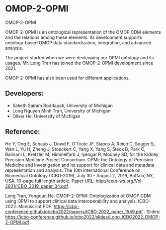 # OMOP-2-OPMI
OMOP-2-OPMI

OMOP-2-OPMI is an ontological representation of the OMOP CDM elements and the relations among these elements. Its development supports ontology-based OMOP data standardization, integration, and advanced analysis. 

The project started when we were devleoping our OPMI ontology and its usages. Mr. Long Tran has joined the OMOP-2-OPMI development since 2021. 

OMOP-2-OPMI has also been used for different applications. 

## Developers:

- Saketh Sairam Boddapati, University of Michigan
- Long Nguyen Minh Tran, University of Michigan
- Oliver He, University of Michigan

## Reference: 

He Y, Ong E, Schaub J, Dowd F, O’Toole JF, Siapos A, Reich C, Seager S, Wan L, Yu H, Zheng J, Stoeckert C, Yang X, Yang S, Steck B, Park C, Barisoni L, Kretzler M, Himmelfarb J, Iyengar R, Mooney SD, for the Kidney Precision Medicine Project Consortium. OPMI: the Ontology of Precision Medicine and Investigation and its support for clinical data and metadata representation and analysis. The 10th International Conference on Biomedical Ontology (ICBO-2019), July 30 - August 2, 2019, Buffalo, NY, USA. 10-page full length article. Paper URL: http://ceur-ws.org/Vol-2931/ICBO_2019_paper_34.pdf.   

Long Tran, Yongqun He. OMOP-2-OPMI: Ontologization of OMOP CDM using OPMI to support clinical data interoperability and analysis. ICBO-2022. Manuscript PDF: https://icbo-conference.github.io/icbo2022/papers/ICBO-2022_paper_1549.pdf . Slides: https://icbo-conference.github.io/icbo2022/slides/Long_ICBO2022_OMOP-2-OPMI.pdf . 

